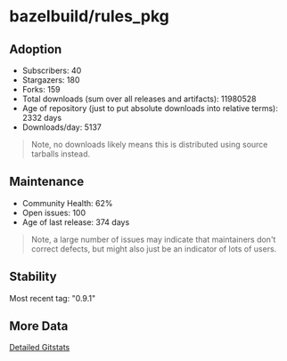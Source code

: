 # bazelbuild/rules_pkg

## Adoption

- Subscribers: 40
- Stargazers: 180
- Forks: 159
- Total downloads (sum over all releases and artifacts): 11980528
- Age of repository (just to put absolute downloads into relative terms): 2332 days
- Downloads/day: 5137

> Note, no downloads likely means this is distributed using source tarballs instead.

## Maintenance

- Community Health: 62%
- Open issues: 100
- Age of last release: 374 days

> Note, a large number of issues may indicate that maintainers don't correct defects, but might also
> just be an indicator of lots of users.

## Stability

Most recent tag: "0.9.1"

## More Data

[Detailed Gitstats](/bazel-catalog/gitstats/bazelbuild/rules_pkg)

